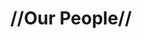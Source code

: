 ---
pid: LS82
title: "//Our People//"
location_transcription: Parkway
zipcode: '19128'
outside_phl: 
neighborhood: Roxborough
age: '54'
age_range: 50-59
instagram: 
image_file_name: LS_82.jpg
proposal_transcription: A monument to our heritage. Something that honors our rivers.
  Something that honors one industrial history. Something to honor Native Americans.
  The forgotten people.
topic: History,Race Ethnicity
topic_summary: 0, 0
type: Other No Form
keywords_other: 
credit: Andrew
image_labels: 
twitter: 
facebook: 
permalink: "/monuments/ls82/"
layout: item-page
---